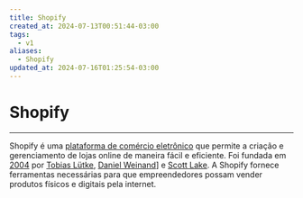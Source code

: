 ```yaml
---
title: Shopify
created_at: 2024-07-13T00:51:44-03:00
tags:
  - v1
aliases:
  - Shopify
updated_at: 2024-07-16T01:25:54-03:00
---
```

# Shopify
---
Shopify é uma [plataforma de comércio eletrônico](_insight/2024/07/2024-07-13-Plataforma_de_comercio_eletronico.md) que permite a criação e gerenciamento de lojas online de maneira fácil e eficiente. Foi fundada em [2004](datas/2004.md) por [Tobias Lütke](_insight/2024/07/2024-07-13-Tobias_Lutke.md), [Daniel Weinand](_insight/2024/07/2024-07-13-Daniel_Weinand.md)] e [Scott Lake](_insight/2024/07/2024-07-13-Scott_Lake.md). A Shopify fornece ferramentas necessárias para que empreendedores possam vender produtos físicos e digitais pela internet.